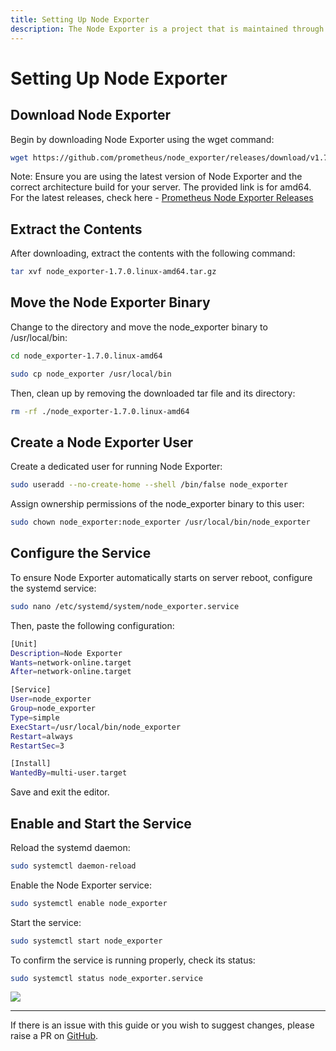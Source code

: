 ```yaml
---
title: Setting Up Node Exporter
description: The Node Exporter is a project that is maintained through the Prometheus project. 
---
```


# Setting Up Node Exporter

## Download Node Exporter

Begin by downloading Node Exporter using the wget command:

```bash
wget https://github.com/prometheus/node_exporter/releases/download/v1.7.0/node_exporter-1.7.0.linux-amd64.tar.gz
```

Note: Ensure you are using the latest version of Node Exporter and the correct architecture build for your server. The provided link is for amd64. For the latest releases, check here - [Prometheus Node Exporter Releases](https://github.com/prometheus/node_exporter/releases)


## Extract the Contents

After downloading, extract the contents with the following command:

```bash
tar xvf node_exporter-1.7.0.linux-amd64.tar.gz
```

## Move the Node Exporter Binary

Change to the directory and move the node_exporter binary to /usr/local/bin:

```bash
cd node_exporter-1.7.0.linux-amd64
``` 

```bash
sudo cp node_exporter /usr/local/bin
```

Then, clean up by removing the downloaded tar file and its directory:

```bash
rm -rf ./node_exporter-1.7.0.linux-amd64
```

## Create a Node Exporter User

Create a dedicated user for running Node Exporter:

```bash
sudo useradd --no-create-home --shell /bin/false node_exporter
```

Assign ownership permissions of the node_exporter binary to this user:

```bash
sudo chown node_exporter:node_exporter /usr/local/bin/node_exporter
```

## Configure the Service

To ensure Node Exporter automatically starts on server reboot, configure the systemd service:

```bash
sudo nano /etc/systemd/system/node_exporter.service
```

Then, paste the following configuration:
```bash
[Unit]
Description=Node Exporter
Wants=network-online.target
After=network-online.target

[Service]
User=node_exporter
Group=node_exporter
Type=simple
ExecStart=/usr/local/bin/node_exporter
Restart=always
RestartSec=3

[Install]
WantedBy=multi-user.target
```
Save and exit the editor.

## Enable and Start the Service

Reload the systemd daemon:

```bash
sudo systemctl daemon-reload
```

Enable the Node Exporter service:

```bash
sudo systemctl enable node_exporter
```

Start the service:

```bash
sudo systemctl start node_exporter
```

To confirm the service is running properly, check its status:

```bash
sudo systemctl status node_exporter.service
```

<a href="https://www.buymeacoffee.com/techdox"><img src="https://img.buymeacoffee.com/button-api/?text=Buy me a cup of tea&emoji=🍵&slug=techdox&button_colour=FFDD00&font_colour=000000&font_family=Cookie&outline_colour=000000&coffee_colour=ffffff" /></a>


---

If there is an issue with this guide or you wish to suggest changes, please raise a PR on [GitHub](https://github.com/Techdox/techdox-docs).
